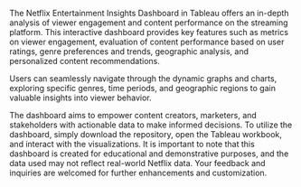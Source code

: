 The Netflix Entertainment Insights Dashboard in Tableau offers an in-depth analysis of viewer engagement and content performance on the streaming platform. 
This interactive dashboard provides key features such as metrics on viewer engagement, evaluation of content performance based on user ratings, genre preferences and trends, geographic analysis, 
and personalized content recommendations.

Users can seamlessly navigate through the dynamic graphs and charts, exploring specific genres, time periods, and geographic regions to gain valuable insights into viewer behavior.

The dashboard aims to empower content creators, marketers, and stakeholders with actionable data to make informed decisions. 
To utilize the dashboard, simply download the repository, open the Tableau workbook, and interact with the visualizations. 
It is important to note that this dashboard is created for educational and demonstrative purposes, and the data used may not reflect real-world Netflix data. 
Your feedback and inquiries are welcomed for further enhancements and customization.
